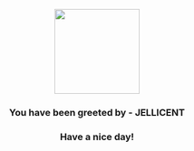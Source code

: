 <p align="center">
            <img src="https://raw.githubusercontent.com/PokeAPI/sprites/master/sprites/pokemon/593.png" width="150" height="150">
          </p>
          <h3 align="center">You have been greeted by - <b>JELLICENT</b></h3>
          <h3 align="center">Have a nice day!</h3>
